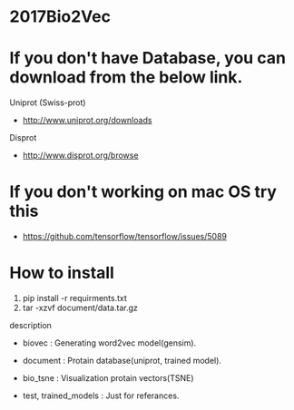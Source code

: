 # 2017Bio2Vec

If you don't have Database, you can download from the below link.
=================================================================

Uniprot (Swiss-prot)
 - http://www.uniprot.org/downloads

Disprot
 - http://www.disprot.org/browse
 

If you don't working on mac OS try this
=======================================
 - https://github.com/tensorflow/tensorflow/issues/5089


How to install
=======================================
1. pip install -r requirments.txt
2. tar -xzvf document/data.tar.gz


 description 
  - biovec : Generating word2vec model(gensim).

  - document : Protain database(uniprot, trained model).

  - bio_tsne : Visualization protain vectors(TSNE)

  - test, trained_models : Just for referances.
